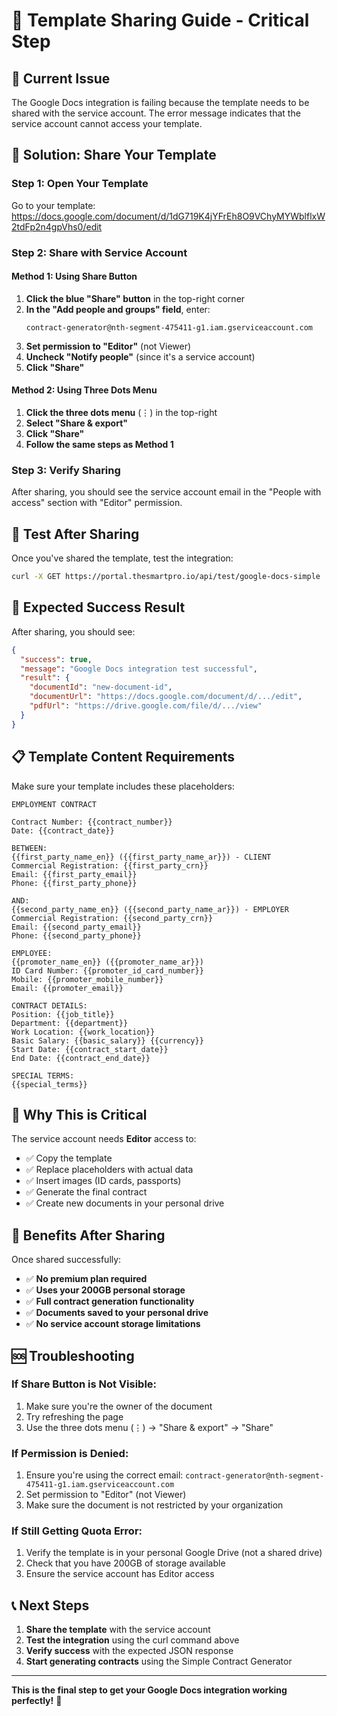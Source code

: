 # 🔗 Template Sharing Guide - Critical Step

## 🚨 **Current Issue**

The Google Docs integration is failing because the template needs to be shared with the service account. The error message indicates that the service account cannot access your template.

## 🎯 **Solution: Share Your Template**

### **Step 1: Open Your Template**

Go to your template: https://docs.google.com/document/d/1dG719K4jYFrEh8O9VChyMYWblflxW2tdFp2n4gpVhs0/edit

### **Step 2: Share with Service Account**

#### **Method 1: Using Share Button**

1. **Click the blue "Share" button** in the top-right corner
2. **In the "Add people and groups" field**, enter:
   ```
   contract-generator@nth-segment-475411-g1.iam.gserviceaccount.com
   ```
3. **Set permission to "Editor"** (not Viewer)
4. **Uncheck "Notify people"** (since it's a service account)
5. **Click "Share"**

#### **Method 2: Using Three Dots Menu**

1. **Click the three dots menu** (⋮) in the top-right
2. **Select "Share & export"**
3. **Click "Share"**
4. **Follow the same steps as Method 1**

### **Step 3: Verify Sharing**

After sharing, you should see the service account email in the "People with access" section with "Editor" permission.

## 🧪 **Test After Sharing**

Once you've shared the template, test the integration:

```bash
curl -X GET https://portal.thesmartpro.io/api/test/google-docs-simple
```

## 🎉 **Expected Success Result**

After sharing, you should see:

```json
{
  "success": true,
  "message": "Google Docs integration test successful",
  "result": {
    "documentId": "new-document-id",
    "documentUrl": "https://docs.google.com/document/d/.../edit",
    "pdfUrl": "https://drive.google.com/file/d/.../view"
  }
}
```

## 📋 **Template Content Requirements**

Make sure your template includes these placeholders:

```
EMPLOYMENT CONTRACT

Contract Number: {{contract_number}}
Date: {{contract_date}}

BETWEEN:
{{first_party_name_en}} ({{first_party_name_ar}}) - CLIENT
Commercial Registration: {{first_party_crn}}
Email: {{first_party_email}}
Phone: {{first_party_phone}}

AND:
{{second_party_name_en}} ({{second_party_name_ar}}) - EMPLOYER
Commercial Registration: {{second_party_crn}}
Email: {{second_party_email}}
Phone: {{second_party_phone}}

EMPLOYEE:
{{promoter_name_en}} ({{promoter_name_ar}})
ID Card Number: {{promoter_id_card_number}}
Mobile: {{promoter_mobile_number}}
Email: {{promoter_email}}

CONTRACT DETAILS:
Position: {{job_title}}
Department: {{department}}
Work Location: {{work_location}}
Basic Salary: {{basic_salary}} {{currency}}
Start Date: {{contract_start_date}}
End Date: {{contract_end_date}}

SPECIAL TERMS:
{{special_terms}}
```

## 🔧 **Why This is Critical**

The service account needs **Editor** access to:

- ✅ Copy the template
- ✅ Replace placeholders with actual data
- ✅ Insert images (ID cards, passports)
- ✅ Generate the final contract
- ✅ Create new documents in your personal drive

## 🚀 **Benefits After Sharing**

Once shared successfully:

- ✅ **No premium plan required**
- ✅ **Uses your 200GB personal storage**
- ✅ **Full contract generation functionality**
- ✅ **Documents saved to your personal drive**
- ✅ **No service account storage limitations**

## 🆘 **Troubleshooting**

### **If Share Button is Not Visible:**

1. Make sure you're the owner of the document
2. Try refreshing the page
3. Use the three dots menu (⋮) → "Share & export" → "Share"

### **If Permission is Denied:**

1. Ensure you're using the correct email: `contract-generator@nth-segment-475411-g1.iam.gserviceaccount.com`
2. Set permission to "Editor" (not Viewer)
3. Make sure the document is not restricted by your organization

### **If Still Getting Quota Error:**

1. Verify the template is in your personal Google Drive (not a shared drive)
2. Check that you have 200GB of storage available
3. Ensure the service account has Editor access

## 📞 **Next Steps**

1. **Share the template** with the service account
2. **Test the integration** using the curl command above
3. **Verify success** with the expected JSON response
4. **Start generating contracts** using the Simple Contract Generator

---

**This is the final step to get your Google Docs integration working perfectly!** 🎯
